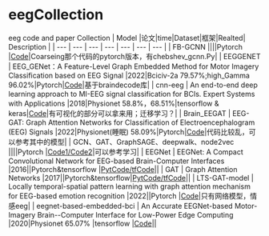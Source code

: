 # eegCollection
eeg code and paper Collection
| Model |论文|time|Dataset|框架|Realted| Description |
| --- | --- | --- | --- | --- | --- | --- | 
| FB-GCNN ||||Pytorch |[Code](https://github.com/yff12345/FB-GCNN)|Coarseing那个代码的pytorch版本，有chebshev_gcnn.Py|
| EEGGENET | EEG_GENet：A Feature-Level Graph Embedded Method for Motor Imagery Classification based on EEG Signal |2022|Bciciv-2a 79.57%;high_Gamma 96.02%|Pytorch|[Code](https://github.com/stickOverCarrot/EEGGENET)|基于braindecode库|
| cnn-eeg | An end-to-end deep learning approach to MI-EEG signal classification for BCIs. Expert Systems with Applications |2018|Physionet 58.8%，68.51%|tensorflow & keras|[Code](https://github.com/hauke-d/cnn-eeg)|有可视化的部分可以拿来用；迁移学习？|
| Brain_EEGAT | EEG-GAT: Graph Attention Networks for Classification of Electroencephalogram (EEG) Signals |2022|Physionet(睡眠) 58.09%|Pytorch|[Code](https://github.com/AIRightGpl/Brain_EEGAT)|代码比较乱，可以参考其中的模型|
| GCN、GAT、GraphSAGE、deepwalk、node2vec ||||Pytorch |[Code1/](https://github.com/shuxinyin/Graph-Learning)[Code2](https://github.com/dsgiitr/graph_nets)|可以参考学习|
| EEGNet | EEGNet: A Compact Convolutional Network for EEG-based Brain-Computer Interfaces |2016||Pytorch&tensorflow |[PytCode/](https://github.com/aliasvishnu/EEGNet)[tfCode](https://github.com/vlawhern/arl-eegmodels)||
| GAT | Graph Attention Networks |2017||Pytorch&tensorflow|[PytCode/](https://github.com/Diego999/pyGAT)[tfCode](https://github.com/PetarV-/GAT)||
| LTS-GAT-model | Locally temporal-spatial pattern learning with graph attention mechanism for EEG-based emotion recognition |2022||Pytorch |[Code](https://github.com/CFSRgroup/LTS-GAT-model)|只有网络模型，情感eeg|
| eegnet-based-embedded-bci | An Accurate EEGNet-based Motor-Imagery Brain--Computer Interface for Low-Power Edge Computing |2020|Physionet 65.07% |tensorflow |[Code](https://github.com/MHersche/eegnet-based-embedded-bci)||
